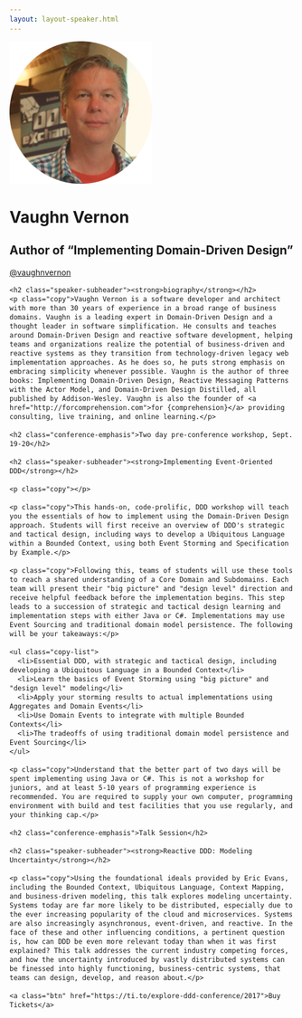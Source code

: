```yaml
---
layout: layout-speaker.html
---
```


<div class="container section featured-speaker">
  <div class="row">
  <div class="col-xs-12 col-sm-2 img-container">
    <img class="speaker-page-img" src="../img/speakers/Vaughn-Vernon-ON.png" />
  </div>
  <div class="col-xs-12 col-sm-10 copy-container">
    <h1 class="speaker-header">Vaughn Vernon</h1>
    <h2 class="speaker-subtitle">Author of “Implementing Domain-Driven Design”</h2>
    <p class="copy"><a class="speaker-handle" href="https://twitter.com/vaughnvernon" target="_blank">@vaughnvernon</a></p>

    <h2 class="speaker-subheader"><strong>biography</strong></h2>
    <p class="copy">Vaughn Vernon is a software developer and architect with more than 30 years of experience in a broad range of business domains. Vaughn is a leading expert in Domain-Driven Design and a thought leader in software simplification. He consults and teaches around Domain-Driven Design and reactive software development, helping teams and organizations realize the potential of business-driven and reactive systems as they transition from technology-driven legacy web implementation approaches. As he does so, he puts strong emphasis on embracing simplicity whenever possible. Vaughn is the author of three books: Implementing Domain-Driven Design, Reactive Messaging Patterns with the Actor Model, and Domain-Driven Design Distilled, all published by Addison-Wesley. Vaughn is also the founder of <a href="http://forcomprehension.com">for {comprehension}</a> providing consulting, live training, and online learning.</p>

    <h2 class="conference-emphasis">Two day pre-conference workshop, Sept. 19-20</h2>

    <h2 class="speaker-subheader"><strong>Implementing Event-Oriented DDD</strong></h2>

    <p class="copy"></p>

    <p class="copy">This hands-on, code-prolific, DDD workshop will teach you the essentials of how to implement using the Domain-Driven Design approach. Students will first receive an overview of DDD's strategic and tactical design, including ways to develop a Ubiquitous Language within a Bounded Context, using both Event Storming and Specification by Example.</p>

    <p class="copy">Following this, teams of students will use these tools to reach a shared understanding of a Core Domain and Subdomains. Each team will present their "big picture" and "design level" direction and receive helpful feedback before the implementation begins. This step leads to a succession of strategic and tactical design learning and implementation steps with either Java or C#. Implementations may use Event Sourcing and traditional domain model persistence. The following will be your takeaways:</p>

    <ul class="copy-list">
      <li>Essential DDD, with strategic and tactical design, including developing a Ubiquitous Language in a Bounded Context</li>
      <li>Learn the basics of Event Storming using "big picture" and "design level" modeling</li>
      <li>Apply your storming results to actual implementations using Aggregates and Domain Events</li>
      <li>Use Domain Events to integrate with multiple Bounded Contexts</li>
      <li>The tradeoffs of using traditional domain model persistence and Event Sourcing</li>
    </ul>

    <p class="copy">Understand that the better part of two days will be spent implementing using Java or C#. This is not a workshop for juniors, and at least 5-10 years of programming experience is recommended. You are required to supply your own computer, programming environment with build and test facilities that you use regularly, and your thinking cap.</p>

    <h2 class="conference-emphasis">Talk Session</h2>

    <h2 class="speaker-subheader"><strong>Reactive DDD: Modeling Uncertainty</strong></h2>

    <p class="copy">Using the foundational ideals provided by Eric Evans, including the Bounded Context, Ubiquitous Language, Context Mapping, and business-driven modeling, this talk explores modeling uncertainty. Systems today are far more likely to be distributed, especially due to the ever increasing popularity of the cloud and microservices. Systems are also increasingly asynchronous, event-driven, and reactive. In the face of these and other influencing conditions, a pertinent question is, how can DDD be even more relevant today than when it was first explained? This talk addresses the current industry competing forces, and how the uncertainty introduced by vastly distributed systems can be finessed into highly functioning, business-centric systems, that teams can design, develop, and reason about.</p>

    <a class="btn" href="https://ti.to/explore-ddd-conference/2017">Buy Tickets</a>

  </div>
</div>
</div>
